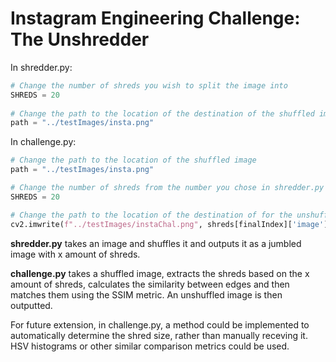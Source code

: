 # Instagram Engineering Challenge: The Unshredder

In shredder.py:

```python
# Change the number of shreds you wish to split the image into
SHREDS = 20
  
# Change the path to the location of the destination of the shuffled image
path = "../testImages/insta.png"
```


In challenge.py:

```python
# Change the path to the location of the shuffled image
path = "../testImages/insta.png"

# Change the number of shreds from the number you chose in shredder.py
SHREDS = 20

# Change the path to the location of the destination of for the unshuffled image
cv2.imwrite(f"../testImages/instaChal.png", shreds[finalIndex]['image'])

```


**shredder.py** takes an image and shuffles it and outputs it as a jumbled image with x amount of shreds. 

**challenge.py** takes a shuffled image, extracts the shreds based on the x amount of shreds, calculates the similarity between edges and then matches them using the SSIM metric. An unshuffled image is then outputted.

For future extension, in challenge.py, a method could be implemented to automatically determine the shred size, rather than manually receving it. HSV histograms or other similar comparison metrics could be used.
